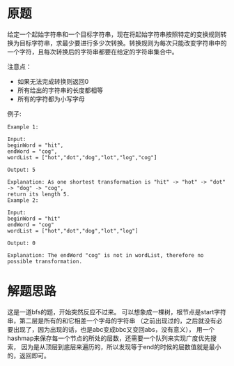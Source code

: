 # 原题
给定一个起始字符串和一个目标字符串，现在将起始字符串按照特定的变换规则转换为目标字符串，求最少要进行多少次转换。转换规则为每次只能改变字符串中的一个字符，且每次转换后的字符串都要在给定的字符串集合中。

注意点：

  - 如果无法完成转换则返回0
  - 所有给出的字符串的长度都相等
  - 所有的字符都为小写字母

例子:

```
Example 1:

Input:
beginWord = "hit",
endWord = "cog",
wordList = ["hot","dot","dog","lot","log","cog"]

Output: 5

Explanation: As one shortest transformation is "hit" -> "hot" -> "dot" -> "dog" -> "cog",
return its length 5.
Example 2:

Input:
beginWord = "hit"
endWord = "cog"
wordList = ["hot","dot","dog","lot","log"]

Output: 0

Explanation: The endWord "cog" is not in wordList, therefore no possible transformation.
```

# 解题思路
这是一道bfs的题，开始突然反应不过来。 
可以想象成一棵树，根节点是start字符串，第二层是所有的和它相差一个字母的字符串
（之前出现过的，之后就没有必要出现了，因为出现的话，也是abc变成bbc又变回abs，没有意义），
用一个hashmap来保存每一个节点的所处的层数，还需要一个队列来实现广度优先搜索，
因为是从顶层到底层来遍历的，所以发现等于end的时候的层数值就是最小的，返回即可。
